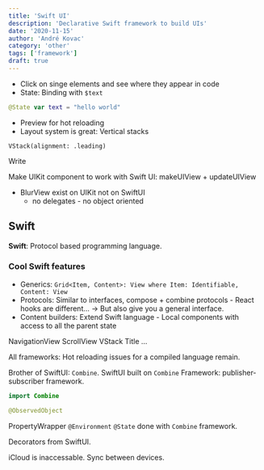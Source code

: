 ```yaml
---
title: 'Swift UI'
description: 'Declarative Swift framework to build UIs'
date: '2020-11-15'
author: 'André Kovac'
category: 'other'
tags: ['framework']
draft: true
---
```



- Click on singe elements and see where they appear in code
- State: Binding with `$text`

```swift
@State var text = "hello world"
```


- Preview for hot reloading
- Layout system is great: Vertical stacks

`VStack(alignment: .leading)`

Write

Make UIKit component to work with Swift UI: makeUIView + updateUIView

- BlurView exist on UIKit not on SwiftUI
  - no delegates - no object oriented


## Swift

**Swift**: Protocol based programming language.

### Cool Swift features

- Generics: `Grid<Item, Content>: View where Item: Identifiable, Content: View`
- Protocols: Similar to interfaces, compose + combine protocols - React hooks are different... -> But also give you a general interface.
- Content builders: Extend Swift language - Local components with access to all the parent state

NavigationView
  ScrollView
    VStack
      Title
      ...



All frameworks: Hot reloading issues for a compiled language remain.



Brother of SwiftUI: `Combine`. SwiftUI built on `Combine` Framework: publisher-subscriber framework.

```swift
import Combine

@ObservedObject


```

PropertyWrapper `@Environment` `@State` done with `Combine` framework.

Decorators from SwiftUI.


iCloud is inaccessable. Sync between devices.